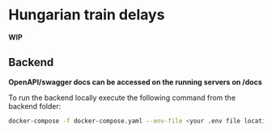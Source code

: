 # Hungarian train delays

**WIP**

## Backend

**OpenAPI/swagger docs can be accessed on the running servers on /docs**

To run the backend locally execute the following command from the backend folder:

```bash
docker-compose -f docker-compose.yaml --env-file <your .env file location> up -d
```
